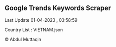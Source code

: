 

## Google Trends Keywords Scraper 
 
Last Update 01-04-2023 , 03:58:59

Country List :
VIETNAM.json



© Abdul Muttaqin 
